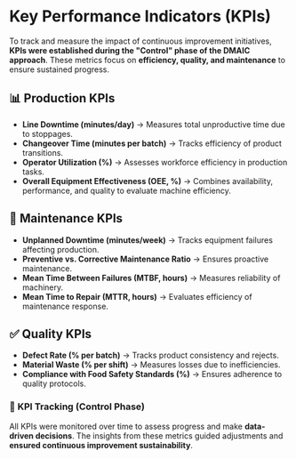 # Key Performance Indicators (KPIs)

To track and measure the impact of continuous improvement initiatives, **KPIs were established during the "Control" phase of the DMAIC approach**. These metrics focus on **efficiency, quality, and maintenance** to ensure sustained progress.

## 📊 **Production KPIs**
- **Line Downtime (minutes/day)** → Measures total unproductive time due to stoppages.
- **Changeover Time (minutes per batch)** → Tracks efficiency of product transitions.
- **Operator Utilization (%)** → Assesses workforce efficiency in production tasks.
- **Overall Equipment Effectiveness (OEE, %)** → Combines availability, performance, and quality to evaluate machine efficiency.

## 🔧 **Maintenance KPIs**
- **Unplanned Downtime (minutes/week)** → Tracks equipment failures affecting production.
- **Preventive vs. Corrective Maintenance Ratio** → Ensures proactive maintenance.
- **Mean Time Between Failures (MTBF, hours)** → Measures reliability of machinery.
- **Mean Time to Repair (MTTR, hours)** → Evaluates efficiency of maintenance response.

## ✅ **Quality KPIs**
- **Defect Rate (% per batch)** → Tracks product consistency and rejects.
- **Material Waste (% per shift)** → Measures losses due to inefficiencies.
- **Compliance with Food Safety Standards (%)** → Ensures adherence to quality protocols.

### 🔄 **KPI Tracking (Control Phase)**
All KPIs were monitored over time to assess progress and make **data-driven decisions**. The insights from these metrics guided adjustments and **ensured continuous improvement sustainability**.
